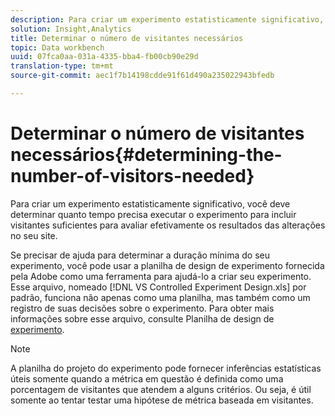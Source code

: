 ```yaml
---
description: Para criar um experimento estatisticamente significativo, você deve determinar quanto tempo precisa executar o experimento para incluir visitantes suficientes para avaliar efetivamente os resultados das alterações no seu site.
solution: Insight,Analytics
title: Determinar o número de visitantes necessários
topic: Data workbench
uuid: 07fca0aa-031a-4335-bba4-fb00cb90e29d
translation-type: tm+mt
source-git-commit: aec1f7b14198cdde91f61d490a235022943bfedb

---
```



# Determinar o número de visitantes necessários{#determining-the-number-of-visitors-needed}

Para criar um experimento estatisticamente significativo, você deve determinar quanto tempo precisa executar o experimento para incluir visitantes suficientes para avaliar efetivamente os resultados das alterações no seu site.

Se precisar de ajuda para determinar a duração mínima do seu experimento, você pode usar a planilha de design de experimento fornecida pela Adobe como uma ferramenta para ajudá-lo a criar seu experimento. Esse arquivo, nomeado [!DNL VS Controlled Experiment Design.xls] por padrão, funciona não apenas como uma planilha, mas também como um registro de suas decisões sobre o experimento. Para obter mais informações sobre esse arquivo, consulte Planilha de design de [experimento](../../../home/c-undst-ctrld-exp/t-exp-dsn-spst.md#task-d7f674980fe9415d80371d6020bcf164).

>[!NOTE]
>
>A planilha do projeto do experimento pode fornecer inferências estatísticas úteis somente quando a métrica em questão é definida como uma porcentagem de visitantes que atendem a alguns critérios. Ou seja, é útil somente ao tentar testar uma hipótese de métrica baseada em visitantes.

